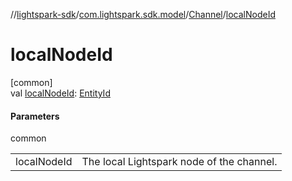 //[lightspark-sdk](../../../index.md)/[com.lightspark.sdk.model](../index.md)/[Channel](index.md)/[localNodeId](local-node-id.md)

# localNodeId

[common]\
val [localNodeId](local-node-id.md): [EntityId](../-entity-id/index.md)

#### Parameters

common

| | |
|---|---|
| localNodeId | The local Lightspark node of the channel. |
